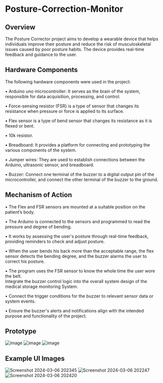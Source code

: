 # Posture-Correction-Monitor
## Overview
The Posture Corrector project aims to develop a wearable device that helps individuals improve their posture and reduce the risk of musculoskeletal issues caused by poor posture habits.  The device provides real-time feedback and guidance to the user. 

## Hardware Components
The following hardware components were used in the project: 

• Arduino uno microcontroller: It serves as the brain of the system, responsible for data acquisition, processing, and control. 

• Force-sensing resistor (FSR) is a type of sensor that changes its resistance when pressure or force is applied to its surface. 

• Flex sensor is a type of bend sensor that changes its resistance as it is flexed or bent. 

• 10k resistor. 

• Breadboard: It provides a platform for connecting and prototyping the various components of the system. 

• Jumper wires: They are used to establish connections between the Arduino, ultrasonic sensor, and breadboard. 

• Buzzer: Connect one terminal of the buzzer to a digital output pin of the microcontroller, and connect the other terminal of the buzzer to the ground. 

## Mechanism of Action
• The Flex and FSR sensors are mounted at a suitable position on the patient’s body. 

• The Arduino is connected to the sensors and programmed to read the pressure and degree of bending. 

• It works by assessing the user's posture through real-time feedback, providing reminders to check and adjust posture. 

• When the user bends his back more than the acceptable range, the flex sensor detects the bending degree, and the buzzer alarms the user to correct his posture. 

• The program uses the FSR sensor to know the whole time the user wore the belt.   
Integrate the buzzer control logic into the overall system design of the medical storage monitoring System. 

• Connect the trigger conditions for the buzzer to relevant sensor data or system events. 

• Ensure the buzzer's alerts and notifications align with the intended purpose and functionality of the project. 

## Prototype
![image](https://github.com/H3SHAM03/Posture-Correction-Monitor/assets/115306247/855793dd-8b1c-419e-b97c-01d2f57e974d)
![image](https://github.com/H3SHAM03/Posture-Correction-Monitor/assets/115306247/8de058fe-6bc2-4bd1-bc0a-d2090c65fd71)
![image](https://github.com/H3SHAM03/Posture-Correction-Monitor/assets/115306247/815f3863-4c8c-497d-bf12-18f0dd156e26)

## Example UI Images
![Screenshot 2024-03-06 202345](https://github.com/H3SHAM03/Posture-Correction-Monitor/assets/115306247/96d163ca-a838-41f7-9ca4-f87477134d38)
![Screenshot 2024-03-06 202247](https://github.com/H3SHAM03/Posture-Correction-Monitor/assets/115306247/686d738f-17bf-465d-a03c-3a9c4d7bec56)
![Screenshot 2024-03-06 202420](https://github.com/H3SHAM03/Posture-Correction-Monitor/assets/115306247/fae8bea1-ea93-4b81-aeb2-83ec2e071d2d)
